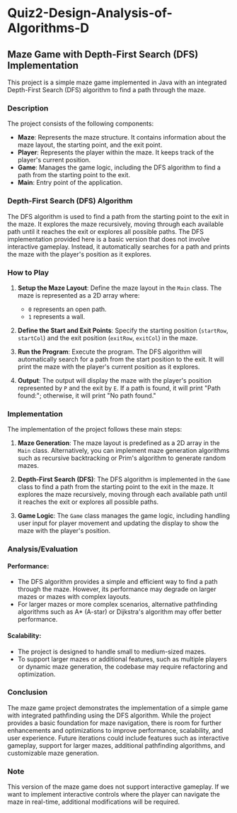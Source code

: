 # Quiz2-Design-Analysis-of-Algorithms-D

## Maze Game with Depth-First Search (DFS) Implementation

This project is a simple maze game implemented in Java with an integrated Depth-First Search (DFS) algorithm to find a path through the maze.

### Description

The project consists of the following components:

- **Maze**: Represents the maze structure. It contains information about the maze layout, the starting point, and the exit point.
- **Player**: Represents the player within the maze. It keeps track of the player's current position.
- **Game**: Manages the game logic, including the DFS algorithm to find a path from the starting point to the exit.
- **Main**: Entry point of the application.

### Depth-First Search (DFS) Algorithm

The DFS algorithm is used to find a path from the starting point to the exit in the maze. It explores the maze recursively, moving through each available path until it reaches the exit or explores all possible paths. The DFS implementation provided here is a basic version that does not involve interactive gameplay. Instead, it automatically searches for a path and prints the maze with the player's position as it explores.

### How to Play

1. **Setup the Maze Layout**:
   Define the maze layout in the `Main` class. The maze is represented as a 2D array where:
   - `0` represents an open path.
   - `1` represents a wall.

2. **Define the Start and Exit Points**:
   Specify the starting position (`startRow`, `startCol`) and the exit position (`exitRow`, `exitCol`) in the maze.

3. **Run the Program**:
   Execute the program. The DFS algorithm will automatically search for a path from the start position to the exit. It will print the maze with the player's current position as it explores.

4. **Output**:
   The output will display the maze with the player's position represented by `P` and the exit by `E`. If a path is found, it will print "Path found:"; otherwise, it will print "No path found."

### Implementation

The implementation of the project follows these main steps:

1. **Maze Generation**: The maze layout is predefined as a 2D array in the `Main` class. Alternatively, you can implement maze generation algorithms such as recursive backtracking or Prim's algorithm to generate random mazes.

2. **Depth-First Search (DFS)**: The DFS algorithm is implemented in the `Game` class to find a path from the starting point to the exit in the maze. It explores the maze recursively, moving through each available path until it reaches the exit or explores all possible paths.

3. **Game Logic**: The `Game` class manages the game logic, including handling user input for player movement and updating the display to show the maze with the player's position.

### Analysis/Evaluation

#### Performance:
- The DFS algorithm provides a simple and efficient way to find a path through the maze. However, its performance may degrade on larger mazes or mazes with complex layouts.
- For larger mazes or more complex scenarios, alternative pathfinding algorithms such as A* (A-star) or Dijkstra's algorithm may offer better performance.

#### Scalability:
- The project is designed to handle small to medium-sized mazes. 
- To support larger mazes or additional features, such as multiple players or dynamic maze generation, the codebase may require refactoring and optimization.

### Conclusion

The maze game project demonstrates the implementation of a simple game with integrated pathfinding using the DFS algorithm. While the project provides a basic foundation for maze navigation, there is room for further enhancements and optimizations to improve performance, scalability, and user experience. Future iterations could include features such as interactive gameplay, support for larger mazes, additional pathfinding algorithms, and customizable maze generation.

### Note

This version of the maze game does not support interactive gameplay. If we want to implement interactive controls where the player can navigate the maze in real-time, additional modifications will be required.

